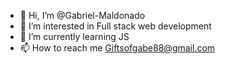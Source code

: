 - 👋 Hi, I’m @Gabriel-Maldonado
- 👀 I’m interested in Full stack web development
- 🌱 I’m currently learning JS
- 📫 How to reach me Giftsofgabe88@gmail.com

<!---
Gabriel-Maldonado/Gabriel-Maldonado is a ✨ special ✨ repository because its `README.md` (this file) appears on your GitHub profile.
You can click the Preview link to take a look at your changes.
--->
